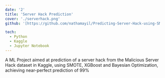 ```yaml
---
date: '2'
title: 'Server Hack Prediction'
cover: './serverhack.png'
github: '[https://github.com/nathamayil/Predicting-Server-Hack-using-SMOTE-and-Bayesian-Optimization]'

tech:
  - Python
  - Kaggle
  - Jupyter Notebook
---
```


A ML Project aimed at prediction of a server hack from the Malicious Server Hack dataset in Kaggle, using SMOTE, XGBoost and Bayesian Optimization, achieving near-perfect prediction of 99%
